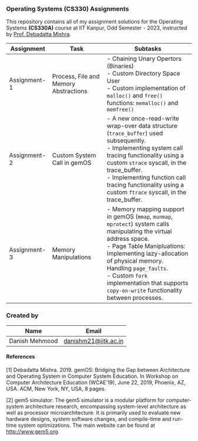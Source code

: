 ### Operating Systems (CS330) Assignments
This repository contains all of my assignment solutions for the Operating Systems **(CS330A)** course at IIT Kanpur, Odd Semester - 2023, instructed by [Prof. Debadatta Mishra](https://www.cse.iitk.ac.in/users/deba/). 

| __Assignment__ | __Task__ | __Subtasks__ |
|-------------|------------|--------------|
| Assignment-1 | Process, File and Memory Abstractions | - Chaining Unary Opertors (Binaries) <br> - Custom Directory Space User <br> - Custom implementation of `malloc()` and `free()` functions: `memalloc()` and `memfree()` |
|Assignment-2|Custom System Call in gemOS|- A new once-read-write wrap-over data structure (`trace_buffer`) used subsequently. <br> - Implementing system call tracing functionality using a custom `strace` syscall, in the trace_buffer. <br> - Implementing function call tracing functionality using a custom `ftrace` syscall, in the trace_buffer.|
|Assignment-3|Memory Manipulations| - Memory mapping support in gemOS (`mmap`, `munmap`, `mprotect`) system calls manipulating the virtual address space. <br> - Page Table Manipluations: Implementing lazy-allocation of physical memory. Handling `page_faults`. <br> - Custom `fork` implementation that supports `copy-on-write` functionality between processes.|


### Created by

| __Name__ | __Email__ |
|-------------|------------|
| Danish Mehmood | [danishm21@iitk.ac.in](mailto:danishm21@iitk.ac.in) |


#### References
[1] Debadatta Mishra. 2019. gemOS: Bridging the Gap between Architecture and
Operating System in Computer System Education. In Workshop on Computer
Architecture Education (WCAE’19), June 22, 2019, Phoenix, AZ, USA. ACM,
New York, NY, USA, 8 pages.

[2] gem5 simulator: The gem5 simulator is a modular platform for computer-system architecture research, encompassing system-level architecture as well as processor microarchitecture. It is primarily used to evaluate new hardware designs, system software changes, and compile-time and run-time system optimizations.
The main website can be found at http://www.gem5.org.
